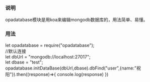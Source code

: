 
### 说明
  opadatabase模块是用koa来编辑mongodb数据库的，用法简单、易懂。
### 用法
  let opadatabase = require("opadatabase"); <br>
  //默认连接<br>
  let dbUrl =  "mongodb://localhost:27017";<br>
  let dbase = "test";<br>
  opadatabase.initDataBase(dbUrl,dbase).dbFind("user",{name:"祝阳"}).then((response)=>{
    console.log(response)
  })